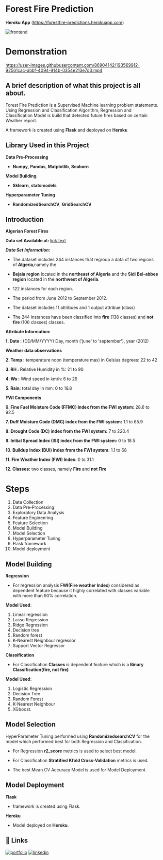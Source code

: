 
# Forest Fire Prediction
**Heroku App**
(https://forestfire-predictions.herokuapp.com)

![frontend](https://user-images.githubusercontent.com/86904142/185993973-57c8f915-c1a6-4251-bd4c-9275dee94235.png)


# Demonstration

https://user-images.githubusercontent.com/86904142/193569912-92561cac-abbf-4094-914b-0354e213e7d3.mp4



## A brief description of what this project is all about.



Forest Fire Prediction is a Supervised Machine learning problem statements.
Using Regression and Classification Algorithm, Regression and Classification Model is build that detected future fires based on certain Weather report.

A framework is created using **Flask** and deployed on **Heroku**

## Library Used in this Project 

**Data Pre-Processing**

- **Numpy**, **Pandas**, **Matplotlib**, **Seaborn**

**Model Building**

- **Sklearn**, **statsmodels**

**Hyperparameter Tuning**

- **RandomizedSearchCV**, **GridSearchCV**

## Introduction

**Algerian Forest Fires**


**Data set Available at:** [link text](https://archive.ics.uci.edu/ml/datasets/Algerian+Forest+Fires+Dataset++#)

***Data Set Information:***

- The dataset includes 244 instances that regroup a data of two regions of **Algeria**,namely the 
 - **Bejaia region** located in the **northeast of Algeria** and the **Sidi Bel-abbes region** located in the **northwest of Algeria**.

- 122 instances for each region.

- The period from June 2012 to September 2012.
- The dataset includes 11 attribues and 1 output attribue (class)
- The 244 instances have been classified into **fire** (138 classes) and **not fire** (106 classes) classes.

**Attribute Information:**

**1. Date :** (DD/MM/YYYY) Day, month ('june' to 'september'), year (2012)

**Weather data observations**

**2. Temp :** temperature noon (temperature max) in Celsius degrees: 22 to 42

**3. RH :** Relative Humidity in %: 21 to 90

**4. Ws :** Wind speed in km/h: 6 to 29

**5. Rain:** total day in mm: 0 to 16.8

**FWI Components**

**6. Fine Fuel Moisture Code (FFMC) index from the FWI system:** 28.6 to 92.5

**7. Duff Moisture Code (DMC) index from the FWI system:** 1.1 to 65.9

**8. Drought Code (DC) index from the FWI system:** 7 to 220.4

**9. Initial Spread Index (ISI) index from the FWI system:** 0 to 18.5

**10. Buildup Index (BUI) index from the FWI system:** 1.1 to 68

**11. Fire Weather Index (FWI) Index:** 0 to 31.1

**12. Classes:** two classes, namely **Fire** and **not Fire**

# Steps 

1. Data Collection
2. Data Pre-Processing
3. Exploratory Data Analysis
4. Feature Engineering
5. Feature Selection
6. Model Building
7. Model Selection
8. Hyperparameter Tuning
9. Flask framework
10. Model deployment 

## Model Building

**Regression** 

- For regression analysis **FWI(Fire weather Index)** considered as dependent feature because it highly correlated with classes variable with more than 90% correlation.

**Model Used:** 

1. Linear regression
2. Lasso Regression
3. Ridge Regression
4. Decision tree 
5. Random forest
6. K-Nearest Neighbour regressor
7. Support Vector Regressor


**Classification**

- For Classification **Classes** is dependent feature which is a **Binary Classification(fire, not fire)**

**Model Used:** 

1. Logistic Regression
2. Decision Tree
3. Random Forest
4. K-Nearest Neighbour
5. XGboost.


## Model Selection

HyperParameter Tuning performed using **RandomizedsearchCV** for the model which performed best for both Regression and Classification.

- For Regression **r2_score** metrics is used to select best model.

- For Classification **Stratified Kfold Cross-Validation** metrics is used.
- The best Mean CV Accuracy Model is used for Model Deployment.

## Model Deployment

**Flask**
- framework is created using Flask.

**Heroku**

- Model deployed on **Heroku**.



## 🔗 Links
[![portfolio](https://img.shields.io/badge/my_portfolio-000?style=for-the-badge&logo=ko-fi&logoColor=white)](https://github.com/ashishrana1501)
[![linkedin](https://img.shields.io/badge/linkedin-0A66C2?style=for-the-badge&logo=linkedin&logoColor=white)](https://www.linkedin.com/in/ashishkumar-rana/)
